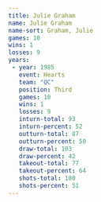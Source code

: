 ```yaml
---
title: Julie Graham
name: Julie Graham
name-sort: Graham, Julie
games: 10
wins: 1
losses: 9
years:
 - year: 1985
   event: Hearts
   team: "QC"
   position: Third
   games: 10
   wins: 1
   losses: 9
   inturn-total: 93
   inturn-percent: 52
   outturn-total: 87
   outturn-percent: 50
   draw-total: 103
   draw-percent: 42
   takeout-total: 77
   takeout-percent: 64
   shots-total: 180
   shots-percent: 51
---
```

